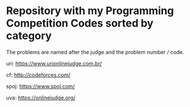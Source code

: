 # Repository with my Programming Competition Codes sorted by category

The problems are named after the judge and the problem number / code. 

uri: https://www.urionlinejudge.com.br/

cf: http://codeforces.com/

spoj: https://www.spoj.com/
 
uva: https://onlinejudge.org/
